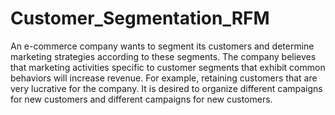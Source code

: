 ﻿# Customer_Segmentation_RFM
An e-commerce company wants to segment its customers and determine marketing strategies according to these segments. 
The company believes that marketing activities specific to customer segments that exhibit common behaviors will increase revenue.
For example, retaining customers that are very lucrative for the company.
It is desired to organize different campaigns for new customers and different campaigns for new customers.
